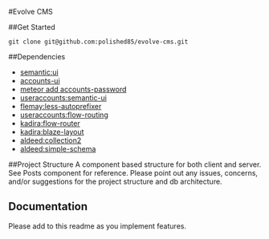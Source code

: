 #Evolve CMS

##Get Started 
```
git clone git@github.com:polished85/evolve-cms.git
```

##Dependencies
* [semantic:ui](https://atmospherejs.com/semantic/ui)
* [accounts-ui](https://atmospherejs.com/meteor/accounts-ui)
* [meteor add accounts-password](https://atmospherejs.com/meteor/accounts-password)
* [useraccounts:semantic-ui](https://atmospherejs.com/useraccounts/semantic-ui)
* [flemay:less-autoprefixer](https://atmospherejs.com/flemay/less-autoprefixer)
* [useraccounts:flow-routing](https://atmospherejs.com/useraccounts)
* [kadira:flow-router](https://atmospherejs.com/kadira/flow-router)
* [kadira:blaze-layout](https://atmospherejs.com/kadira/blaze-layout)
* [aldeed:collection2](https://atmospherejs.com/aldeed/collection2)
* [aldeed:simple-schema](https://atmospherejs.com/aldeed/simple-schema)

##Project Structure
A component based structure for both client and server. See Posts component for reference. Please point out any issues, concerns, and/or suggestions for the project structure and db architecture.

## Documentation
Please add to this readme as you implement features.